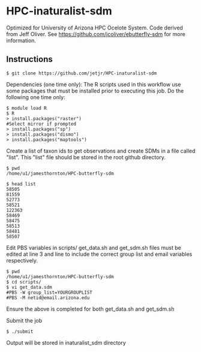 # HPC-inaturalist-sdm
Optimized for University of Arizona HPC Ocelote System. Code derived from Jeff Oliver. See https://github.com/jcoliver/ebutterfly-sdm for more information. 

## Instructions
    
    $ git clone https://github.com/jetjr/HPC-inaturalist-sdm

Dependencies (one time only): The R scripts used in this workflow use some packages that must be installed prior to executing this job. Do the following one time only:

    $ module load R
    $ R
    > install.packages("raster")
    #Select mirror if prompted
    > install.packages("sp")
    > install.packages("dismo")
    > install.packages("maptools")

Create a list of taxon ids to get observations and create SDMs in a file called "list". This "list" file should be stored in the root github directory.

    $ pwd
    /home/u1/jamesthornton/HPC-butterfly-sdm

    $ head list
    58505
    81559
    52773
    58521
    122363
    58469
    58475
    58513
    58481
    58507

Edit PBS variables in scripts/
 get_data.sh and get_sdm.sh files must be edited at line 3 and line to include the correct group list and email variables respectively. 

    $ pwd
    /home/u1/jamesthornton/HPC-butterfly-sdm
    $ cd scripts/
    $ vi get_data.sdm
    #PBS -W group_list=YOURGROUPLIST
    #PBS -M netid@email.arizona.edu

Ensure the above is completed for both get_data.sh and get_sdm.sh 

Submit the job

    $ ./submit

Output will be stored in inaturalist_sdm directory
